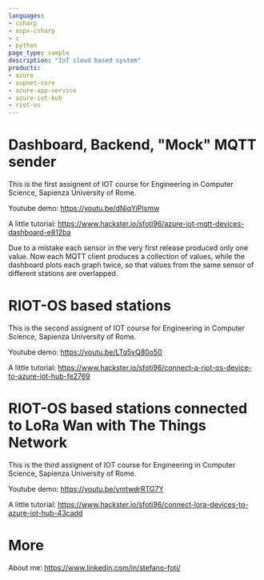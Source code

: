 ```yaml
---
languages:
- csharp
- aspx-csharp
- c
- python
page_type: sample
description: "IoT cloud based system"
products:
- azure
- aspnet-core
- azure-app-service
- azure-iot-hub
- riot-os
---
```


# Dashboard, Backend, "Mock" MQTT sender

This is the first assignent of IOT course for Engineering in Computer Science, Sapienza University of Rome.

Youtube demo: https://youtu.be/dNlqYiPIsmw

A little tutorial: https://www.hackster.io/sfoti96/azure-iot-mqtt-devices-dashboard-e812ba

Due to a mistake each sensor in the very first release produced only one value. Now each MQTT client produces a collection of values, while the dashboard plots each graph twice, so that values from the same sensor of different stations are overlapped. 

# RIOT-OS based stations

This is the second assignent of IOT course for Engineering in Computer Science, Sapienza University of Rome.

Youtube demo: https://youtu.be/LTq5vQ80o50

A little tutorial: https://www.hackster.io/sfoti96/connect-a-riot-os-device-to-azure-iot-hub-fe2769

# RIOT-OS based stations connected to LoRa Wan with The Things Network 

This is the third assignent of IOT course for Engineering in Computer Science, Sapienza University of Rome.

Youtube demo: https://youtu.be/vmtwdrRTG7Y

A little tutorial: https://www.hackster.io/sfoti96/connect-lora-devices-to-azure-iot-hub-43cadd


# More

About me: https://www.linkedin.com/in/stefano-foti/
